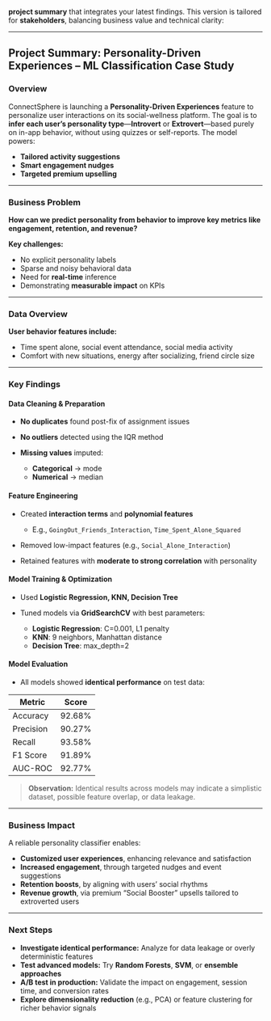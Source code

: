**project summary** that integrates your latest findings. 
This version is tailored for **stakeholders**, balancing business value and technical clarity:

---

## **Project Summary: Personality-Driven Experiences – ML Classification Case Study**

### **Overview**

ConnectSphere is launching a **Personality-Driven Experiences** feature to personalize user interactions on its social-wellness platform. The goal is to **infer each user’s personality type**—**Introvert** or **Extrovert**—based purely on in-app behavior, without using quizzes or self-reports. The model powers:

* **Tailored activity suggestions**
* **Smart engagement nudges**
* **Targeted premium upselling**

---

### **Business Problem**

**How can we predict personality from behavior to improve key metrics like engagement, retention, and revenue?**

**Key challenges:**

* No explicit personality labels
* Sparse and noisy behavioral data
* Need for **real-time** inference
* Demonstrating **measurable impact** on KPIs

---

### **Data Overview**

**User behavior features include:**

* Time spent alone, social event attendance, social media activity
* Comfort with new situations, energy after socializing, friend circle size

---

### **Key Findings**

#### **Data Cleaning & Preparation**

* **No duplicates** found post-fix of assignment issues
* **No outliers** detected using the IQR method
* **Missing values** imputed:

  * **Categorical** → mode
  * **Numerical** → median

#### **Feature Engineering**

* Created **interaction terms** and **polynomial features**

  * E.g., `GoingOut_Friends_Interaction`, `Time_Spent_Alone_Squared`
* Removed low-impact features (e.g., `Social_Alone_Interaction`)
* Retained features with **moderate to strong correlation** with personality

#### **Model Training & Optimization**

* Used **Logistic Regression, KNN, Decision Tree**
* Tuned models via **GridSearchCV** with best parameters:

  * **Logistic Regression**: C=0.001, L1 penalty
  * **KNN**: 9 neighbors, Manhattan distance
  * **Decision Tree**: max\_depth=2

#### **Model Evaluation**

* All models showed **identical performance** on test data:

| Metric    | Score  |
| --------- | ------ |
| Accuracy  | 92.68% |
| Precision | 90.27% |
| Recall    | 93.58% |
| F1 Score  | 91.89% |
| AUC-ROC   | 92.77% |

> **Observation:** Identical results across models may indicate a simplistic dataset, possible feature overlap, or data leakage.

---

### **Business Impact**

A reliable personality classifier enables:

* **Customized user experiences**, enhancing relevance and satisfaction
* **Increased engagement**, through targeted nudges and event suggestions
* **Retention boosts**, by aligning with users’ social rhythms
* **Revenue growth**, via premium “Social Booster” upsells tailored to extroverted users

---

### **Next Steps**

* **Investigate identical performance:** Analyze for data leakage or overly deterministic features
* **Test advanced models:** Try **Random Forests**, **SVM**, or **ensemble approaches**
* **A/B test in production:** Validate the impact on engagement, session time, and conversion rates
* **Explore dimensionality reduction** (e.g., PCA) or feature clustering for richer behavior signals

